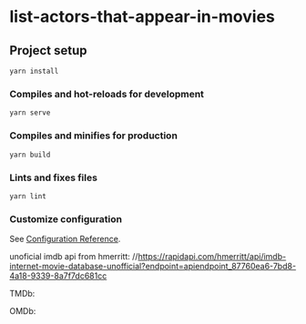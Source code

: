 # list-actors-that-appear-in-movies

## Project setup
```
yarn install
```

### Compiles and hot-reloads for development
```
yarn serve
```

### Compiles and minifies for production
```
yarn build
```

### Lints and fixes files
```
yarn lint
```

### Customize configuration
See [Configuration Reference](https://cli.vuejs.org/config/).



unoficial imdb api from hmerritt:
//https://rapidapi.com/hmerritt/api/imdb-internet-movie-database-unofficial?endpoint=apiendpoint_87760ea6-7bd8-4a18-9339-8a7f7dc681cc


TMDb:


OMDb:

